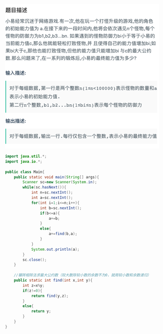 ![](https://github.com/ztqer/CodingPractice/blob/master/%E5%B0%8F%E6%98%93%E7%9A%84%E5%8D%87%E7%BA%A7%E4%B9%8B%E8%B7%AF/%E5%B0%8F%E6%98%93%E7%9A%84%E5%8D%87%E7%BA%A7%E4%B9%8B%E8%B7%AF.png)
```java
import java.util.*;
import java.io.*;

public class Main{
    public static void main(String[] args){
        Scanner sc=new Scanner(System.in);
        while(sc.hasNext()){
            int n=sc.nextInt();
            int a=sc.nextInt();
            for(int i=1;i<=n;i++){
                int b=sc.nextInt();
                if(b<=a){
                    a+=b;
                }
                else{
                    a+=find(b,a);
                }
            }
            System.out.println(a);
        }
        sc.close();
    }
    
    //辗转相除法求最大公约数（较大数除较小数的余数不为0，就用较小数和余数递归）
    public static int find(int x,int y){
        int z=x%y;
        if(z!=0){
            return find(y,z);
        }
        else{
            return y;
        }
    }
}
```
